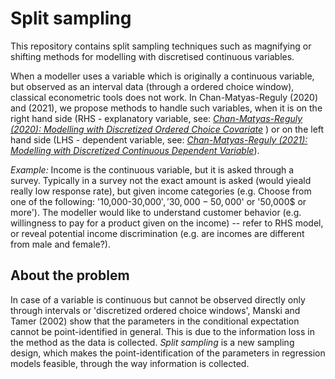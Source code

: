 # Split sampling
This repository contains split sampling techniques such as magnifying or shifting methods for modelling with discretised continuous variables.  

When a modeller uses a variable which is originally a continuous variable, but observed as an interval data (through a ordered choice window), classical econometric tools does not work. In Chan-Matyas-Reguly (2020) and (2021), we propose methods to handle such variables, when it is on the right hand side (RHS - explanatory variable, see: *[Chan-Matyas-Reguly (2020): Modelling with Discretized Ordered Choice Covariate](https://github.com/regulyagoston/Split-sampling/blob/master/Modelling_with_DOC_covariates.pdf)* ) or on the left hand side (LHS - dependent variable, see: *[Chan-Matyas-Reguly (2021): Modelling with Discretized Continuous Dependent Variable](https://github.com/regulyagoston/Split-sampling/blob/master/Modelling_with_DOC_Dependent_Variable.pdf)*).

*Example:* Income is the continuous variable, but it is asked through a survey. Typically in a survey not the exact amount is asked (would yieald really low response rate), but given income categories (e.g. Choose from one of the following: '10,000-30,000$', '30,000-50,000$' or '50,000$ or more'). The modeller would like to understand customer behavior (e.g. willingness to pay for a product given on the income) -- refer to RHS model, or reveal potential income discrimination (e.g. are incomes are different from male and female?).

## About the problem
In case of a variable is continuous but cannot be observed directly only through intervals or 'discretized  ordered  choice  windows', Manski  and  Tamer  (2002) show  that  the  parameters  in  the  conditional  expectation  cannot  be  point-identified in general. This is due to the information loss in the method as the data is collected.  *Split sampling* is a new sampling design, which makes the point-identification of the parameters in regression models feasible, through the way information is collected. 








